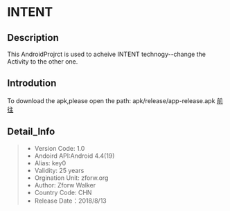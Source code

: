 # INTENT 

## Description
  This AndroidProjrct is used to acheive INTENT technogy--change the Activity to the other one.

## Introdution
  To download the apk,please open the path: apk/release/app-release.apk
  [前往](https://github.com/Zforw/AndroidPOJ/blob/master/INTENT/apk/release/app-release.apk "")

## Detail_Info
> * Version Code: 1.0
> * Andoird API:Android 4.4(19)
> * Alias: key0
> * Validity: 25 years
> * Orgination Unit: zforw.org
> * Author: Zforw Walker
> * Country Code: CHN
> * Release Date：2018/8/13













